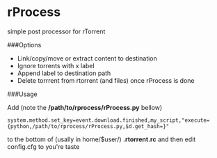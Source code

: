 rProcess
========

simple post processor for rTorrent

###Options

- Link/copy/move or extract content to destination
- Ignore torrents with x label
- Append label to destination path
- Delete torrrent from rtorrent (and files) once rProcess is done

###Usage

Add (note the **/path/to/rprocess/rProcess.py** bellow)

```
system.method.set_key=event.download.finished,my_script,"execute={python,/path/to/rprocess/rProcess.py,$d.get_hash=}"
```

to the bottom of (usally in home/$user/) **.rtorrent.rc** and then edit config.cfg to you're taste
